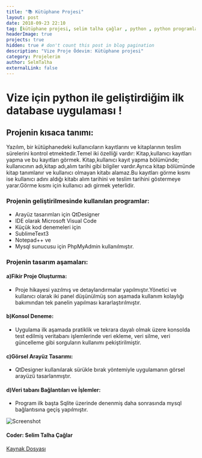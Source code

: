 ```yaml
---
title: "📚 Kütüphane Projesi"
layout: post
date: 2018-09-23 22:10
tag: [kütüphane projesi, selim talha çağlar , python , python programlama , mysql , sqllite3 , vize ,database , proje]
headerImage: true
projects: true
hidden: true # don't count this post in blog pagination
description: "Vize Proje Ödevim: Kütüphane projesi"
category: Projelerim
author: SelmTalha
externalLink: false
---
```




# Vize için python ile geliştirdiğim ilk database uygulaması !

## Projenin kısaca tanımı: 

Yazılım, bir kütüphanedeki kullanıcıların 
kayıtlarını ve kitaplarının teslim sürelerini 
kontrol etmektedir.Temel iki özelliği vardır: 
Kitap,kullanıcı kayıtları yapma ve bu kayıtları 
görmek. Kitap,kullanıcı kayıt yapma bölümünde;
kullanıcının adı,kitap adı,alım tarihi gibi bilgiler
vardır.Ayrıca kitap bölümünde kitap tanımlanır ve 
kullanıcı olmayan kitabı alamaz.Bu kayıtları görme
kısmı ise kullanıcı adını aldığı kitabı alım tarihini
ve teslim tarihini göstermeye yarar.Görme kısmı için
kullanıcı adı girmek yeterlidir.

### Projenin geliştirilmesinde kullanılan programlar: 

- Arayüz tasarımları için QtDesigner 
- IDE olarak Microsoft Visual Code 
- Küçük kod denemeleri için 
- SublimeText3 
- Notepad++ 
ve 
- Mysql sunucusu için PhpMyAdmin kullanılmıştır. 

### Projenin tasarım aşamaları:

#### a)Fikir Proje Oluşturma:
- Proje hikayesi yazılmış ve 
detaylandırmalar yapılmıştır.Yönetici ve kullanıcı 
olarak iki panel düşünülmüş son aşamada kullanım 
kolaylığı bakımından tek panelin yapılması 
kararlaştırılmıştır.

#### b)Konsol Deneme:
- Uygulama ilk aşamada pratiklik ve 
tekrara dayalı olmak üzere konsolda test edilmiş 
veritabanı işlemlerinde 
veri ekleme, veri silme, veri güncelleme gibi 
sorguların kullanımı pekiştirilmiştir.

#### c)Görsel Arayüz Tasarımı:
- QtDesigner kullanılarak 
sürükle bırak yöntemiyle uygulamanın görsel arayüzü
tasarlanmıştır.

#### d)Veri tabanı Bağlantıları ve İşlemler: 
- Program ilk başta Sqlite üzerinde denenmiş daha 
sonrasında mysql bağlantısına geçiş yapılmıştır.

![Screenshot](/assets/images/projects/1/kutuphaneproject.png)

#### Coder: Selim Talha Çağlar

[Kaynak Dosyası](https://github.com/SelmTalha/library_project)